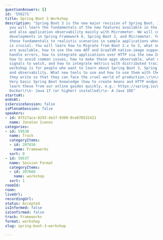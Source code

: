 ```yaml
---
questionAnswers: []
id: '556271'
title: Spring Boot 3 Workshop
description: "Spring Boot 3 is the new major revision of Spring Boot. In this workshop,
  you will learn the fundamentals of the new features available in the Spring portfolio
  and also application observability mainly with Micrometer. We will cover the latest
  developments in Spring Framework 6, Spring Boot 3, and Micrometer. You will apply
  these fundamentals to realistic scenarios in sample applications where having observability
  is crucial. You will learn how to Migrate from Boot 2.x to 3, what new features
  are available, how to use the new AOT and GraalVM native-image support, how to effectively
  handle errors, how to integrate applications over HTTP via the new Interface Clients,
  how to avoid common issues, how to make these apps observable, what observability
  signals to watch, and how to integrate metrics with distributed tracing and logs.\r\nThis
  workshop is for people who want to learn about Spring Boot 3, Spring Framework 6
  and observability. What new tools to use and how to use them with the applications
  they write so that they can face the cruel world of production.\r\n\r\nPrerequisites:\r\n-
  Very basic Spring Boot knowledge (how to create beans and HTTP endpoints), you can
  learn these from our online guides quickly, e.g.: https://spring.io/guides/gs/rest-service/\r\n-
  Docker\r\n- Java 17 (or higher) installed\r\n- A Java IDE"
startsAt: 
endsAt: 
isServiceSession: false
isPlenumSession: false
speakers:
- id: 8f517aca-8293-4e1f-9360-0ce676531421
  name: Jonatan Ivanov
categories:
- id: 59536
  name: Track
  categoryItems:
  - id: 207656
    name: Frameworks
  sort: 0
- id: 59537
  name: Session Format
  categoryItems:
  - id: 207666
    name: workshop
  sort: 1
roomId: 
room: 
liveUrl: 
recordingUrl: 
status: Accepted
isInformed: false
isConfirmed: false
track: Frameworks
format: workshop
slug: spring-boot-3-workshop

---
```

